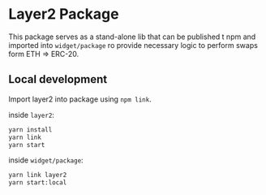 # Layer2 Package

This package serves as a stand-alone lib that can be published t npm and imported into `widget/package` ro provide necessary logic to perform swaps form ETH => ERC-20.

## Local development

Import layer2 into package using `npm link`.

inside `layer2`:

```bash
yarn install
yarn link
yarn start
```

inside `widget/package`:

```bash
yarn link layer2
yarn start:local
```
